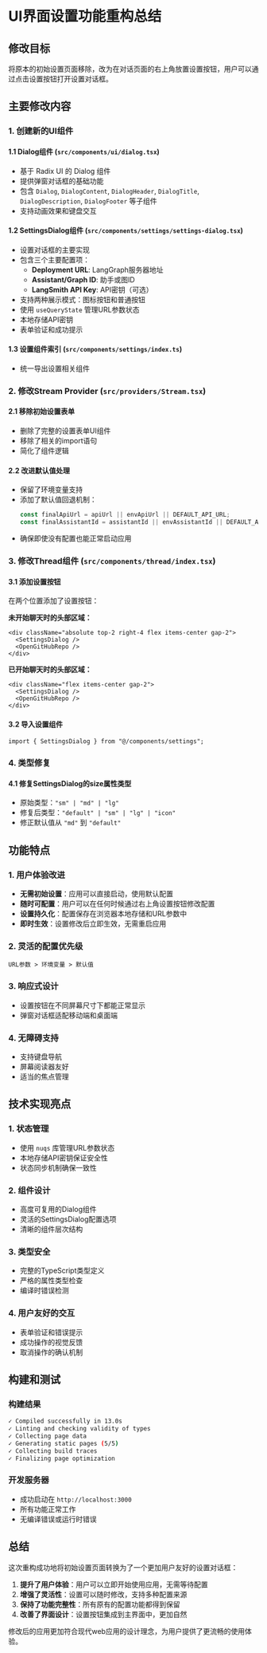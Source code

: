 # UI界面设置功能重构总结

## 修改目标

将原本的初始设置页面移除，改为在对话页面的右上角放置设置按钮，用户可以通过点击设置按钮打开设置对话框。

## 主要修改内容

### 1. 创建新的UI组件

#### 1.1 Dialog组件 (`src/components/ui/dialog.tsx`)
- 基于 Radix UI 的 Dialog 组件
- 提供弹窗对话框的基础功能
- 包含 `Dialog`, `DialogContent`, `DialogHeader`, `DialogTitle`, `DialogDescription`, `DialogFooter` 等子组件
- 支持动画效果和键盘交互

#### 1.2 SettingsDialog组件 (`src/components/settings/settings-dialog.tsx`)
- 设置对话框的主要实现
- 包含三个主要配置项：
  - **Deployment URL**: LangGraph服务器地址
  - **Assistant/Graph ID**: 助手或图ID
  - **LangSmith API Key**: API密钥（可选）
- 支持两种展示模式：图标按钮和普通按钮
- 使用 `useQueryState` 管理URL参数状态
- 本地存储API密钥
- 表单验证和成功提示

#### 1.3 设置组件索引 (`src/components/settings/index.ts`)
- 统一导出设置相关组件

### 2. 修改Stream Provider (`src/providers/Stream.tsx`)

#### 2.1 移除初始设置表单
- 删除了完整的设置表单UI组件
- 移除了相关的import语句
- 简化了组件逻辑

#### 2.2 改进默认值处理
- 保留了环境变量支持
- 添加了默认值回退机制：
  ```typescript
  const finalApiUrl = apiUrl || envApiUrl || DEFAULT_API_URL;
  const finalAssistantId = assistantId || envAssistantId || DEFAULT_ASSISTANT_ID;
  ```
- 确保即使没有配置也能正常启动应用

### 3. 修改Thread组件 (`src/components/thread/index.tsx`)

#### 3.1 添加设置按钮
在两个位置添加了设置按钮：

**未开始聊天时的头部区域：**
```tsx
<div className="absolute top-2 right-4 flex items-center gap-2">
  <SettingsDialog />
  <OpenGitHubRepo />
</div>
```

**已开始聊天时的头部区域：**
```tsx
<div className="flex items-center gap-2">
  <SettingsDialog />
  <OpenGitHubRepo />
</div>
```

#### 3.2 导入设置组件
```tsx
import { SettingsDialog } from "@/components/settings";
```

### 4. 类型修复

#### 4.1 修复SettingsDialog的size属性类型
- 原始类型：`"sm" | "md" | "lg"`
- 修复后类型：`"default" | "sm" | "lg" | "icon"`
- 修正默认值从 `"md"` 到 `"default"`

## 功能特点

### 1. 用户体验改进
- **无需初始设置**：应用可以直接启动，使用默认配置
- **随时可配置**：用户可以在任何时候通过右上角设置按钮修改配置
- **设置持久化**：配置保存在浏览器本地存储和URL参数中
- **即时生效**：设置修改后立即生效，无需重启应用

### 2. 灵活的配置优先级
```
URL参数 > 环境变量 > 默认值
```

### 3. 响应式设计
- 设置按钮在不同屏幕尺寸下都能正常显示
- 弹窗对话框适配移动端和桌面端

### 4. 无障碍支持
- 支持键盘导航
- 屏幕阅读器友好
- 适当的焦点管理

## 技术实现亮点

### 1. 状态管理
- 使用 `nuqs` 库管理URL参数状态
- 本地存储API密钥保证安全性
- 状态同步机制确保一致性

### 2. 组件设计
- 高度可复用的Dialog组件
- 灵活的SettingsDialog配置选项
- 清晰的组件层次结构

### 3. 类型安全
- 完整的TypeScript类型定义
- 严格的属性类型检查
- 编译时错误检测

### 4. 用户友好的交互
- 表单验证和错误提示
- 成功操作的视觉反馈
- 取消操作的确认机制

## 构建和测试

### 构建结果
```bash
✓ Compiled successfully in 13.0s
✓ Linting and checking validity of types 
✓ Collecting page data    
✓ Generating static pages (5/5)
✓ Collecting build traces    
✓ Finalizing page optimization
```

### 开发服务器
- 成功启动在 `http://localhost:3000`
- 所有功能正常工作
- 无编译错误或运行时错误

## 总结

这次重构成功地将初始设置页面转换为了一个更加用户友好的设置对话框：

1. **提升了用户体验**：用户可以立即开始使用应用，无需等待配置
2. **增强了灵活性**：设置可以随时修改，支持多种配置来源
3. **保持了功能完整性**：所有原有的配置功能都得到保留
4. **改善了界面设计**：设置按钮集成到主界面中，更加自然

修改后的应用更加符合现代web应用的设计理念，为用户提供了更流畅的使用体验。